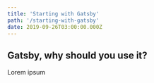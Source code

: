 ```yaml
---
title: 'Starting with Gatsby'
path: '/starting-with-gatsby'
date: 2019-09-26T03:00:00.000Z
---
```


## Gatsby, why should you use it?

Lorem ipsum

